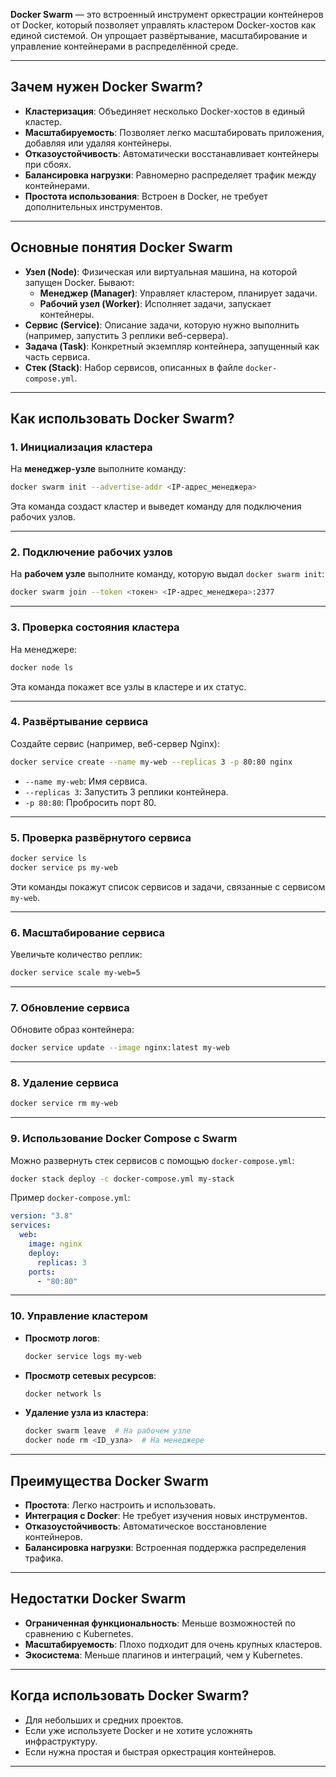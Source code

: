 **Docker Swarm** — это встроенный инструмент оркестрации контейнеров от Docker, который позволяет управлять кластером Docker-хостов как единой системой. Он упрощает развёртывание, масштабирование и управление контейнерами в распределённой среде.

---

## **Зачем нужен Docker Swarm?**
- **Кластеризация**: Объединяет несколько Docker-хостов в единый кластер.
- **Масштабируемость**: Позволяет легко масштабировать приложения, добавляя или удаляя контейнеры.
- **Отказоустойчивость**: Автоматически восстанавливает контейнеры при сбоях.
- **Балансировка нагрузки**: Равномерно распределяет трафик между контейнерами.
- **Простота использования**: Встроен в Docker, не требует дополнительных инструментов.

---

## **Основные понятия Docker Swarm**
- **Узел (Node)**: Физическая или виртуальная машина, на которой запущен Docker. Бывают:
  - **Менеджер (Manager)**: Управляет кластером, планирует задачи.
  - **Рабочий узел (Worker)**: Исполняет задачи, запускает контейнеры.
- **Сервис (Service)**: Описание задачи, которую нужно выполнить (например, запустить 3 реплики веб-сервера).
- **Задача (Task)**: Конкретный экземпляр контейнера, запущенный как часть сервиса.
- **Стек (Stack)**: Набор сервисов, описанных в файле `docker-compose.yml`.

---

## **Как использовать Docker Swarm?**

### **1. Инициализация кластера**
На **менеджер-узле** выполните команду:
```bash
docker swarm init --advertise-addr <IP-адрес_менеджера>
```
Эта команда создаст кластер и выведет команду для подключения рабочих узлов.

---

### **2. Подключение рабочих узлов**
На **рабочем узле** выполните команду, которую выдал `docker swarm init`:
```bash
docker swarm join --token <токен> <IP-адрес_менеджера>:2377
```

---

### **3. Проверка состояния кластера**
На менеджере:
```bash
docker node ls
```
Эта команда покажет все узлы в кластере и их статус.

---

### **4. Развёртывание сервиса**
Создайте сервис (например, веб-сервер Nginx):
```bash
docker service create --name my-web --replicas 3 -p 80:80 nginx
```
- `--name my-web`: Имя сервиса.
- `--replicas 3`: Запустить 3 реплики контейнера.
- `-p 80:80`: Пробросить порт 80.

---

### **5. Проверка развёрнутого сервиса**
```bash
docker service ls
docker service ps my-web
```
Эти команды покажут список сервисов и задачи, связанные с сервисом `my-web`.

---

### **6. Масштабирование сервиса**
Увеличьте количество реплик:
```bash
docker service scale my-web=5
```

---

### **7. Обновление сервиса**
Обновите образ контейнера:
```bash
docker service update --image nginx:latest my-web
```

---

### **8. Удаление сервиса**
```bash
docker service rm my-web
```

---

### **9. Использование Docker Compose с Swarm**
Можно развернуть стек сервисов с помощью `docker-compose.yml`:
```bash
docker stack deploy -c docker-compose.yml my-stack
```
Пример `docker-compose.yml`:
```yaml
version: "3.8"
services:
  web:
    image: nginx
    deploy:
      replicas: 3
    ports:
      - "80:80"
```

---

### **10. Управление кластером**
- **Просмотр логов**:
  ```bash
  docker service logs my-web
  ```
- **Просмотр сетевых ресурсов**:
  ```bash
  docker network ls
  ```
- **Удаление узла из кластера**:
  ```bash
  docker swarm leave  # На рабочем узле
  docker node rm <ID_узла>  # На менеджере
  ```

---

## **Преимущества Docker Swarm**
- **Простота**: Легко настроить и использовать.
- **Интеграция с Docker**: Не требует изучения новых инструментов.
- **Отказоустойчивость**: Автоматическое восстановление контейнеров.
- **Балансировка нагрузки**: Встроенная поддержка распределения трафика.

---

## **Недостатки Docker Swarm**
- **Ограниченная функциональность**: Меньше возможностей по сравнению с Kubernetes.
- **Масштабируемость**: Плохо подходит для очень крупных кластеров.
- **Экосистема**: Меньше плагинов и интеграций, чем у Kubernetes.

---

## **Когда использовать Docker Swarm?**
- Для небольших и средних проектов.
- Если уже используете Docker и не хотите усложнять инфраструктуру.
- Если нужна простая и быстрая оркестрация контейнеров.

---